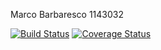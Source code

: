 Marco Barbaresco 1143032

[![Build Status](https://travis-ci.com/marcobarbaresco/TOS_Paninoteca2.svg?branch=master)](https://travis-ci.com/marcobarbaresco/TOS_Paninoteca2) [![Coverage Status](https://coveralls.io/repos/github/marcobarbaresco/TOS_Assignment2/badge.svg?branch=master)](https://coveralls.io/github/marcobarbaresco/TOS_Assignment2?branch=master)
